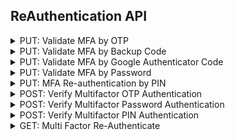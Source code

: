 ## ReAuthentication API

<details>
    <summary>PUT: Validate MFA by OTP</summary>

This API is used to re-authenticate via Multi-factor authentication by passing the One Time Password received via SMS. [More Info](https://www.loginradius.com/docs/api/v2/customer-identity-api/re-authentication/mfa/re-auth-by-otp/)

```js
let accessToken = '<accessToken>'; //Required

let reauthByOtpModel = {
  otp: '<otp>',
}; //Required

lrv2.reAuthenticationApi
  .mfaReAuthenticateByOTP(accessToken, reauthByOtpModel)
  .then((response) => {
    console.log(response);
  })
  .catch((error) => {
    console.log(error);
  });
```
</details>

<details>
    <summary>PUT: Validate MFA by Backup Code</summary>

This API is used to re-authenticate by set of backup codes via access token on the site that has Multi-factor authentication enabled in re-authentication for the user that does not have the device. [More Info](https://www.loginradius.com/docs/api/v2/customer-identity-api/re-authentication/mfa/re-auth-by-backup-code/)

```js
let accessToken = '<accessToken>'; //Required

let reauthByBackupCodeModel = {
  backupCode: '<backupCode>',
}; //Required

lrv2.reAuthenticationApi
  .mfaReAuthenticateByBackupCode(accessToken, reauthByBackupCodeModel)
  .then((response) => {
    console.log(response);
  })
  .catch((error) => {
    console.log(error);
  });
```
</details>

<details>
    <summary>PUT: Validate MFA by Google Authenticator Code</summary>

This API is used to re-authenticate via Multi-factor-authentication by passing the google authenticator code. [More Info](https://www.loginradius.com/docs/api/v2/customer-identity-api/multi-factor-authentication/re-authentication/re-auth-by-google-authenticator-code)

```js
let accessToken = '<accessToken>'; //Required

let reauthByGoogleAuthenticatorCodeModel = {
  googleAuthenticatorCode: '<googleAuthenticatorCode>',
}; //Required

lrv2.reAuthenticationApi
  .mfaReAuthenticateByGoogleAuth(
    accessToken,
    reauthByGoogleAuthenticatorCodeModel
  )
  .then((response) => {
    console.log(response);
  })
  .catch((error) => {
    console.log(error);
  });
```
</details>

<details>
    <summary>PUT: Validate MFA by Password</summary>

This API is used to re-authenticate via Multi-factor-authentication by passing the password. [More Info](https://www.loginradius.com/docs/api/v2/customer-identity-api/multi-factor-authentication/re-authentication/re-auth-by-password)

```js
let accessToken = '<accessToken>'; //Required

let passwordEventBasedAuthModelWithLockout = {
  password: '<password>',
}; //Required
let smsTemplate2FA = '<smsTemplate2FA>'; //Optional

lrv2.reAuthenticationApi
  .mfaReAuthenticateByPassword(
    accessToken,
    passwordEventBasedAuthModelWithLockout,
    smsTemplate2FA
  )
  .then((response) => {
    console.log(response);
  })
  .catch((error) => {
    console.log(error);
  });
```
</details>

<details>
    <summary>PUT: MFA Re-authentication by PIN</summary>

This API is used to validate the triggered MFA authentication flow with a password. [More Info](https://www.loginradius.com/docs/api/v2/customer-identity-api/re-authentication/pin/re-auth-by-pin/)

```js
let accessToken = '<accessToken>'; //Required

let pinAuthEventBasedAuthModelWithLockout = {
  pin: '<pin>',
}; //Required
let smsTemplate2FA = '<smsTemplate2FA>'; //Optional

lrv2.reAuthenticationApi
  .verifyPINAuthentication(
    accessToken,
    pinAuthEventBasedAuthModelWithLockout,
    smsTemplate2FA
  )
  .then((response) => {
    console.log(response);
  })
  .catch((error) => {
    console.log(error);
  });
```
</details>

<details>
    <summary>POST: Verify Multifactor OTP Authentication</summary>

This API is used on the server-side to validate and verify the re-authentication token created by the MFA re-authentication API. This API checks re-authentications created by OTP. [More Info](https://www.loginradius.com/docs/api/v2/customer-identity-api/re-authentication/mfa/re-auth-validate-mfa/)

```js
let eventBasedMultiFactorToken = {
  secondFactorValidationToken: '<secondFactorValidationToken>',
}; //Required
let uid = '<uid>'; //Required

lrv2.reAuthenticationApi
  .verifyMultiFactorOtpReauthentication(eventBasedMultiFactorToken, uid)
  .then((response) => {
    console.log(response);
  })
  .catch((error) => {
    console.log(error);
  });
```
</details>

<details>
    <summary>POST: Verify Multifactor Password Authentication</summary>

This API is used on the server-side to validate and verify the re-authentication token created by the MFA re-authentication API. This API checks re-authentications created by password. [More Info](https://www.loginradius.com/docs/api/v2/customer-identity-api/re-authentication/re-auth-validate-password/)

```js
let eventBasedMultiFactorToken = {
  secondFactorValidationToken: '<secondFactorValidationToken>',
}; //Required
let uid = '<uid>'; //Required

lrv2.reAuthenticationApi
  .verifyMultiFactorPasswordReauthentication(eventBasedMultiFactorToken, uid)
  .then((response) => {
    console.log(response);
  })
  .catch((error) => {
    console.log(error);
  });
```
</details>

<details>
    <summary>POST: Verify Multifactor PIN Authentication</summary>

This API is used on the server-side to validate and verify the re-authentication token created by the MFA re-authentication API. This API checks re-authentications created by PIN. [More Info](https://www.loginradius.com/docs/api/v2/customer-identity-api/re-authentication/pin/re-auth-validate-pin/)

```js
let eventBasedMultiFactorToken = {
  secondFactorValidationToken: '<secondFactorValidationToken>',
}; //Required
let uid = '<uid>'; //Required

lrv2.reAuthenticationApi
  .verifyMultiFactorPINReauthentication(eventBasedMultiFactorToken, uid)
  .then((response) => {
    console.log(response);
  })
  .catch((error) => {
    console.log(error);
  });
```
</details>

<details>
    <summary>GET: Multi Factor Re-Authenticate</summary>

This API is used to trigger the Multi-Factor Autentication workflow for the provided access token. [More Info](https://www.loginradius.com/docs/api/v2/customer-identity-api/multi-factor-authentication/re-authentication/re-auth-trigger/)

```js
let accessToken = '<accessToken>'; //Required
let smsTemplate2FA = '<smsTemplate2FA>'; //Optional

lrv2.reAuthenticationApi
  .mfaReAuthenticate(accessToken, smsTemplate2FA)
  .then((response) => {
    console.log(response);
  })
  .catch((error) => {
    console.log(error);
  });
```
</details>
